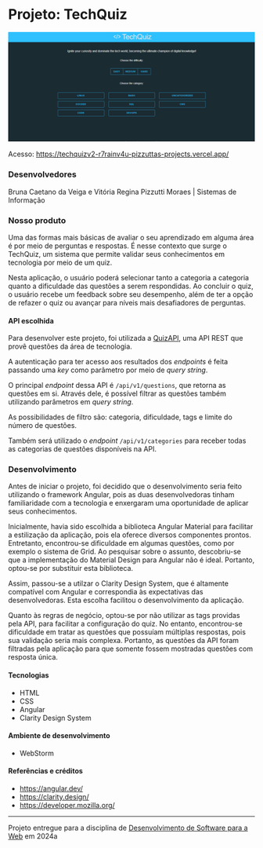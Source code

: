 # Projeto: TechQuiz

![img.png](img.png "Screenshot do projeto")

Acesso: https://techquizv2-r7rainv4u-pizzuttas-projects.vercel.app/

### Desenvolvedores

Bruna Caetano da Veiga e Vitória Regina Pizzutti Moraes | Sistemas de Informação

### Nosso produto

Uma das formas mais básicas de avaliar o seu aprendizado em alguma área é por meio de perguntas e respostas. É nesse contexto
que surge o TechQuiz, um sistema que permite validar seus conhecimentos em tecnologia por meio de um quiz.

Nesta aplicação, o usuário poderá selecionar tanto a categoria a categoria quanto a dificuldade das questões a serem
respondidas. Ao concluir o quiz, o usuário recebe um feedback sobre seu desempenho, além de ter a opção de refazer o quiz ou
avançar para níveis mais desafiadores de perguntas.

#### API escolhida

Para desenvolver este projeto, foi utilizada a [QuizAPI](https://quizapi.io/), uma API REST que provê questões da área de tecnologia.

A autenticação para ter acesso aos resultados dos _endpoints_ é feita passando uma _key_ como parâmetro por meio de _query string_.

O principal _endpoint_ dessa API é ``/api/v1/questions``, que retorna as questões em si. Através dele, é possível filtrar as
questões também utilizando parâmetros em _query string_.

As possibilidades de filtro são: categoria, dificuldade, tags e limite do número de questões.

Também será utilizado o _endpoint_ ``/api/v1/categories`` para receber todas as categorias de questões disponíveis na API.

### Desenvolvimento

Antes de iniciar o projeto, foi decidido que o desenvolvimento seria feito utilizando o framework Angular, pois as duas desenvolvedoras 
tinham familiaridade com a tecnologia e enxergaram uma oportunidade de aplicar seus conhecimentos.

Inicialmente, havia sido escolhida a biblioteca Angular Material para facilitar a estilização da aplicação, pois ela oferece diversos 
componentes prontos. Entretanto, encontrou-se dificuldade em algumas questões, como por exemplo o sistema de Grid. Ao pesquisar sobre o 
assunto, descobriu-se que a implementação do Material Design para Angular não é ideal. Portanto, optou-se por substituir esta biblioteca.

Assim, passou-se a utilzar o Clarity Design System, que é altamente compatível com Angular e correspondia às expectativas das desenvolvedoras. 
Esta escolha facilitou o desenvolvimento da aplicação.

Quanto às regras de negócio, optou-se por não utilizar as tags providas pela API, para facilitar a configuração do quiz. No entanto, 
encontrou-se dificuldade em tratar as questões que possuíam múltiplas respostas, pois sua validação seria mais complexa. Portanto, as questões 
da API foram filtradas pela aplicação para que somente fossem mostradas questões com resposta única.

#### Tecnologias

- HTML
- CSS
- Angular
- Clarity Design System

#### Ambiente de desenvolvimento

- WebStorm

#### Referências e créditos

- https://angular.dev/
- https://clarity.design/
- https://developer.mozilla.org/

---
Projeto entregue para a disciplina de [Desenvolvimento de Software para a Web](http://github.com/andreainfufsm/elc1090-2024a) em 2024a
